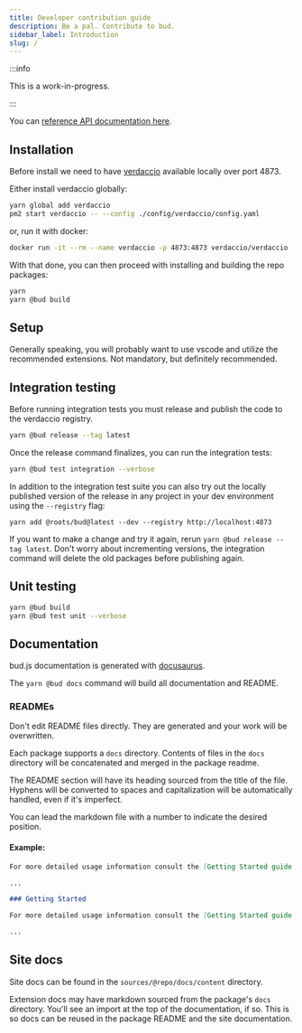 ```yaml
---
title: Developer contribution guide
description: Be a pal. Contribute to bud.
sidebar_label: Introduction
slug: /
---
```


:::info

This is a work-in-progress.

:::

You can [reference API documentation here](https://bud.js.org/dev/api/).

## Installation

Before install we need to have [verdaccio](https://verdaccio.org/) available locally over port 4873.

Either install verdaccio globally:

```sh
yarn global add verdaccio
pm2 start verdaccio -- --config ./config/verdaccio/config.yaml
```

or, run it with docker:

```sh
docker run -it --rm --name verdaccio -p 4873:4873 verdaccio/verdaccio
```

With that done, you can then proceed with installing and building the repo packages:

```sh
yarn
yarn @bud build
```

## Setup

Generally speaking, you will probably want to use vscode and utilize the recommended extensions. Not mandatory, but definitely recommended.

## Integration testing

Before running integration tests you must release and publish the code to the verdaccio registry.

```sh
yarn @bud release --tag latest
```

Once the release command finalizes, you can run the integration tests:

```sh
yarn @bud test integration --verbose
```

In addition to the integration test suite you can also try out the locally published version of the release in any project in your dev environment using the `--registry` flag:

```
yarn add @roots/bud@latest --dev --registry http://localhost:4873
```

If you want to make a change and try it again, rerun `yarn @bud release --tag latest`. Don't worry about incrementing versions, the integration command will delete the old packages before publishing again.

## Unit testing

```sh
yarn @bud build
yarn @bud test unit --verbose
```

## Documentation

bud.js documentation is generated with [docusaurus](https://docusaurus.io/).

The `yarn @bud docs` command will build all documentation and README.

### READMEs

Don't edit README files directly. They are generated and your work will be overwritten.

Each package supports a `docs` directory. Contents of files in the `docs` directory will be concatenated and merged in the package readme.

The README section will have its heading sourced from the title of the file. Hyphens will be converted to spaces and capitalization will be automatically handled, even if it's imperfect.

You can lead the markdown file with a number to indicate the desired position.

#### Example:

```md title="./sources/@roots/bud/docs/01-getting-started.md"
For more detailed usage information consult the [Getting Started guide on bud.js.org](https://bud.js.org/guides/getting-started)
```

```md title="./sources/@roots/bud/README.md"
...

### Getting Started

For more detailed usage information consult the [Getting Started guide on bud.js.org](https://bud.js.org/guides/getting-started)

...
```

## Site docs

Site docs can be found in the `sources/@repo/docs/content` directory.

Extension docs may have markdown sourced from the package's `docs` directory. You'll see an import at the top of the documentation, if so. This is so docs can be reused in the package README and the site documentation.
